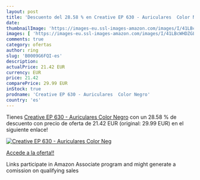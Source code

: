 ```yaml
---
layout: post
title: 'Descuento del 28.58 % en Creative EP 630 - Auriculares  Color Neg'
date: 
thumbnailImage: 'https://images-eu.ssl-images-amazon.com/images/I/41LBcWHDZGL._SL200_.jpg'
images: [ 'https://images-eu.ssl-images-amazon.com/images/I/41LBcWHDZGL._SL200_.jpg' ]
comments: true
category: ofertas
author: ring
slug: 'B0009G6FQI-es'
description:
actualPrice: 21.42 EUR
currency: EUR
price: 21.42
comparePrice: 29.99 EUR
inStock: true
prodname: 'Creative EP 630 - Auriculares  Color Negro'
country: 'es'
---
```


Tienes [Creative EP 630 - Auriculares  Color Negro](https://www.amazon.es/dp/B0009G6FQI/?tag=tolees-21) con un 28.58 % de descuento con precio de oferta de 21.42 EUR (original: 29.99 EUR) en el siguiente enlace!

[![Creative EP 630 - Auriculares  Color Neg](https://images-eu.ssl-images-amazon.com/images/I/41LBcWHDZGL._SL200_.jpg)](https://www.amazon.es/dp/B0009G6FQI/?tag=tolees-21)

[Accede a la oferta!!](https://www.amazon.es/dp/B0009G6FQI/?tag=tolees-21)

Links participate in Amazon Associate program and might generate a comission on qualifying sales


